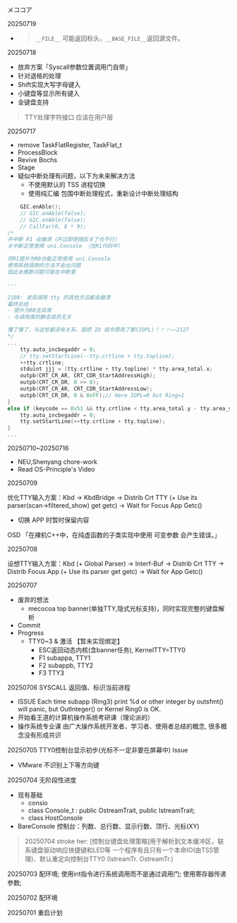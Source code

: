 メココア

20250719
- > `__FILE__` 可能返回标头，`__BASE_FILE__`返回源文件。

20250718
- 放弃方案「Syscall参数位置调用门自带」
- 针对退格的处理
- Shift实现大写字母键入
- 小键盘等显示所有键入
- 全键盘支持

> TTY处理字符接口 应该在用户层

20250717
- remove TaskFlatRegister, TaskFlat_t
- ProcessBlock
- Revive Bochs
- Stage
- 疑似中断处理有问题，以下为未来解决方法
	- 不使用默认的 TSS 进程切换
	- 使用纯汇编 包围中断处理程式，重新设计中断处理结构


```c++
	GIC.enAble();
	// GIC.enAble(false);
	// GIC.enAble(false);
	// CallFar(0, 8 * 9);
/*
开中断 R1 会崩溃（开过即使随后关了也不行）
关中断正常使用 uni.Console （在R1代码中）

将R1提升为R0也能正常使用 uni.Console
使用系统调用的方法不会出问题
因此あ推断问题可能在中断里

---

2108: 发现调用 tty 的其他方法都会崩溃
最终总结：
- 提升为R0无异常
- 与调用类的静态成员无关

懂了懂了，与这些都没有关系，我把 IO 指令禁用了都(IOPL)！！！——2127
*/
...
	tty.auto_incbegaddr = 0;
	// tty.setStartLine(--tty.crtline + tty.topline);
	++tty.crtline;
	stduint jjj = (tty.crtline + tty.topline) * tty.area_total.x;
	outpb(CRT_CR_AR, CRT_CDR_StartAddressHigh);
	outpb(CRT_CR_DR, 0 >> 8);
	outpb(CRT_CR_AR, CRT_CDR_StartAddressLow);
	outpb(CRT_CR_DR, 0 & 0xFF);// Here IOPL=0 but Ring=1
}
else if (keycode == 0x51 && tty.crtline < tty.area_total.y - tty.area_show.height) { // PgDn
	tty.auto_incbegaddr = 0;
	tty.setStartLine(++tty.crtline + tty.topline);
}
...
```


20250710~20250716
- NEU,Shenyang chore-work
- Read OS-Principle's Video

20250709

优化TTY输入方案：Kbd -> KbdBridge -> Distrib Crt TTY (+ Use its parser(scan->filtered_show) get getc)  -> Wait for Focus App Getc()
- 切换 APP 时暂时保留内容

OSD 「在裸机C++中，在纯虚函数的子类实现中使用 可变参数 会产生错误。」

20250708

设想TTY输入方案：Kbd (+ Global Parser) -> Interf-Buf -> Distrib Crt TTY -> Distrib Focus App (+ Use its parser get getc) -> Wait for App Getc()

20250707
- 废弃的想法
	- mecocoa top banner(单独TTY,隐式光标支持)，同时实现完整的键盘解析
- Commit
- Progress
	- TTY0~3 & 激活 【暂未实现绑定】
		- ESC返回动态内核(含banner任务), KernelTTY=TTY0
		- F1 subappa, TTY1
		- F2 subappb, TTY2
		- F3 TTY3 
		

20250706 SYSCALL 返回值、标识当前进程
- ISSUE Each time subapp (Ring3) print %d or other integer by outsfmt() will panic, but OutInteger() or Kernel Ring0 is OK.
- 开始看王道的计算机操作系统考研课（理论派的）
- 操作系统专业课 由广大操作系统开发者、学习者、使用者总结的概念, 很多概念没有形成共识

20250705 TTY0控制台显示初步(光标不一定非要在屏幕中)
Issue
- VMware 不识别上下等方向键

20250704 无阶段性进度
- 现有基础
	- consio
	- class Console_t : public OstreamTrait, public IstreamTrait;
	- class HostConsole
- BareConsole 控制台：列数、总行数、显示行数、顶行、光标(XY)

>20250704 stroke her: [控制台键盘处理策略]用于解析到文本缓冲区，联系键盘驱动响应快捷键和LED等
>一个程序有且只有一个本命IO(由TSS管理)、默认重定向控制台TTY0 (IstreamTr. OstreamTr.)

20250703 配环境; 使用int指令进行系统调用而不是通过调用门; 使用寄存器传递参数;

20250702 配环境

20250701 重启计划
